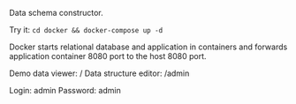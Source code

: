 Data schema constructor.

Try it: `cd docker && docker-compose up -d`

Docker starts relational database and application in containers and forwards application container 8080 port to the host 8080 port.

Demo data viewer: /
Data structure editor: /admin

Login: admin
Password: admin
